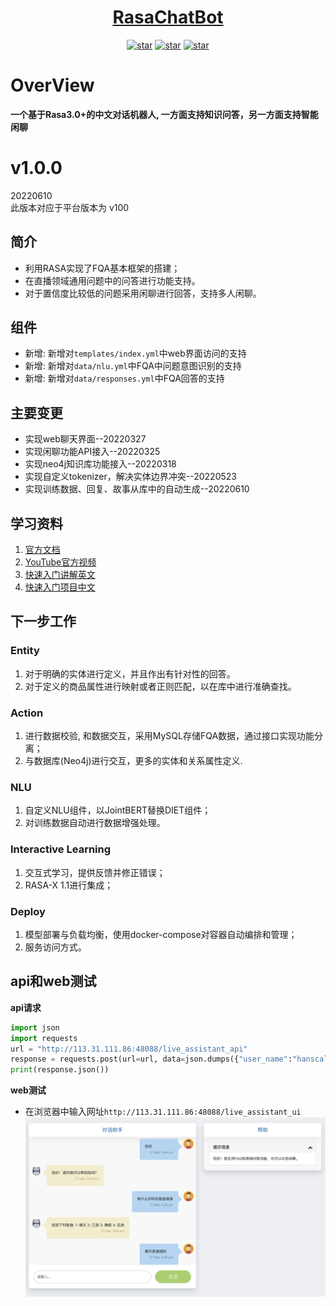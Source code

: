 <h1 align="center"><a href="https://github.com/Hanscal/RasaChatBot" target="_blank">RasaChatBot</a></h1>


<p align="center">
  <a href="https://github.com/Hanscal/RasaChatBot/stargazers"><img alt="star" src="https://img.shields.io/github/stars/Hanscal/RasaChatBot.svg?label=Stars&style=social"/></a>
  <a href="https://github.com/Hanscal/RasaChatBot/network/members"><img alt="star" src="https://img.shields.io/github/forks/Hanscal/RasaChatBot.svg?label=Fork&style=social"/></a>
  <a href="https://github.com/Hanscal/RasaChatBot/watchers"><img alt="star" src="https://img.shields.io/github/watchers/Hanscal/RasaChatBot.svg?label=Watch&style=social"/></a>
  
</p>

# OverView
**一个基于Rasa3.0+的中文对话机器人, 一方面支持知识问答，另一方面支持智能闲聊**

# v1.0.0
20220610  
此版本对应于平台版本为 v100

## 简介

- 利用RASA实现了FQA基本框架的搭建；
- 在直播领域通用问题中的问答进行功能支持。
- 对于置信度比较低的问题采用闲聊进行回答，支持多人闲聊。

## 组件

- 新增: 新增对`templates/index.yml`中web界面访问的支持
- 新增: 新增对`data/nlu.yml`中FQA中问题意图识别的支持
- 新增: 新增对`data/responses.yml`中FQA回答的支持

## 主要变更

* 实现web聊天界面--20220327  
* 实现闲聊功能API接入--20220325  
* 实现neo4j知识库功能接入--20220318  
* 实现自定义tokenizer，解决实体边界冲突--20220523  
* 实现训练数据、回复、故事从库中的自动生成--20220610

## 学习资料
1. [官方文档](https://rasa.com/blog/what-s-ahead-in-rasa-open-source-3-0/)
2. [YouTube官方视频](https://www.youtube.com/channel/UCJ0V6493mLvqdiVwOKWBODQ)
3. [快速入门讲解英文](https://www.youtube.com/watch?v=PfYBXidENlg)
4. [快速入门项目中文](https://github.com/Chinese-NLP-book/rasa_chinese_book_code)


## 下一步工作 
### Entity
1. 对于明确的实体进行定义，并且作出有针对性的回答。
2. 对于定义的商品属性进行映射或者正则匹配，以在库中进行准确查找。
 
### Action
1. 进行数据校验, 和数据交互，采用MySQL存储FQA数据，通过接口实现功能分离；  
2. 与数据库(Neo4j)进行交互，更多的实体和关系属性定义. 

### NLU
1. 自定义NLU组件，以JointBERT替换DIET组件；
2. 对训练数据自动进行数据增强处理。

### Interactive Learning
1. 交互式学习，提供反馈并修正错误；
2. RASA-X 1.1进行集成；

### Deploy
1. 模型部署与负载均衡，使用docker-compose对容器自动编排和管理；
2. 服务访问方式。

## api和web测试
**api请求**
```python
import json
import requests
url = "http://113.31.111.86:48088/live_assistant_api"
response = requests.post(url=url, data=json.dumps({"user_name":"hanscal","message":"你好"}))
print(response.json())
```

**web测试**  
* 在浏览器中输入网址`http://113.31.111.86:48088/live_assistant_ui`  
![聊天界面](static/img/chatmessage.png)